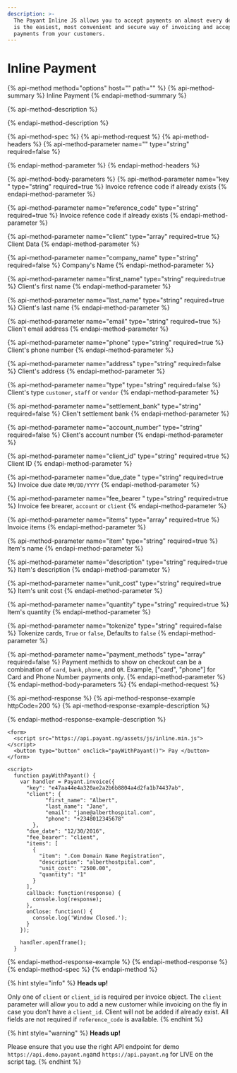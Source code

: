 ```yaml
---
description: >-
  The Payant Inline JS allows you to accept payments on almost every device. It
  is the easiest, most convenient and secure way of invoicing and accepting
  payments from your customers.
---
```


# Inline Payment

{% api-method method="options" host="" path="" %}
{% api-method-summary %}
Inline Payment
{% endapi-method-summary %}

{% api-method-description %}

{% endapi-method-description %}

{% api-method-spec %}
{% api-method-request %}
{% api-method-headers %}
{% api-method-parameter name="" type="string" required=false %}

{% endapi-method-parameter %}
{% endapi-method-headers %}

{% api-method-body-parameters %}
{% api-method-parameter name="key " type="string" required=true %}
Invoice refrence code if already exists
{% endapi-method-parameter %}

{% api-method-parameter name="reference\_code" type="string" required=true %}
Invoice refence code if already exists
{% endapi-method-parameter %}

{% api-method-parameter name="client" type="array" required=true %}
Client Data
{% endapi-method-parameter %}

{% api-method-parameter name="company\_name" type="string" required=false %}
Company's Name
{% endapi-method-parameter %}

{% api-method-parameter name="first\_name" type="string" required=true %}
Client's first name
{% endapi-method-parameter %}

{% api-method-parameter name="last\_name" type="string" required=true %}
Client's last name
{% endapi-method-parameter %}

{% api-method-parameter name="email" type="string" required=true %}
Clien't email address
{% endapi-method-parameter %}

{% api-method-parameter name="phone" type="string" required=true %}
Client's phone number
{% endapi-method-parameter %}

{% api-method-parameter name="address" type="string" required=false %}
Client's address
{% endapi-method-parameter %}

{% api-method-parameter name="type" type="string" required=false %}
Client's type `customer`, `staff` or `vendor`
{% endapi-method-parameter %}

{% api-method-parameter name="settlement\_bank" type="string" required=false %}
Clien't settlement bank
{% endapi-method-parameter %}

{% api-method-parameter name="account\_number" type="string" required=false %}
Client's account number
{% endapi-method-parameter %}

{% api-method-parameter name="client\_id" type="string" required=true %}
Client ID
{% endapi-method-parameter %}

{% api-method-parameter name="due\_date " type="string" required=true %}
Invoice due date `MM/DD/YYYY`
{% endapi-method-parameter %}

{% api-method-parameter name="fee\_bearer " type="string" required=true %}
Invoice fee brearer, `account` or `client`
{% endapi-method-parameter %}

{% api-method-parameter name="items" type="array" required=true %}
Invoice items
{% endapi-method-parameter %}

{% api-method-parameter name="item" type="string" required=true %}
Item's name
{% endapi-method-parameter %}

{% api-method-parameter name="description" type="string" required=true %}
Item's description
{% endapi-method-parameter %}

{% api-method-parameter name="unit\_cost" type="string" required=true %}
Item's unit cost
{% endapi-method-parameter %}

{% api-method-parameter name="quantity" type="string" required=true %}
Item's quantity
{% endapi-method-parameter %}

{% api-method-parameter name="tokenize" type="string" required=false %}
Tokenize cards, `True` or `false`, Defaults to `false`
{% endapi-method-parameter %}

{% api-method-parameter name="payment\_methods" type="array" required=false %}
Payment methids to show on checkout can be a combination of `card`, `bank`, `phone`, and `QR`. Example, \["card", "phone"\] for Card and Phone Number payments only.
{% endapi-method-parameter %}
{% endapi-method-body-parameters %}
{% endapi-method-request %}

{% api-method-response %}
{% api-method-response-example httpCode=200 %}
{% api-method-response-example-description %}

{% endapi-method-response-example-description %}

```markup
<form>
  <script src="https://api.payant.ng/assets/js/inline.min.js"></script>
  <button type="button" onclick="payWithPayant()"> Pay </button> 
</form>
 
<script>
  function payWithPayant() {
    var handler = Payant.invoice({
      "key": "e47aa44e4a320ae2a2b6b8804a4d2fa1b74437ab",
      "client": {
            "first_name": "Albert",
            "last_name": "Jane",
            "email": "jane@alberthospital.com",
            "phone": "+2348012345678"
        },
      "due_date": "12/30/2016",
      "fee_bearer": "client",
      "items": [
        {
          "item": ".Com Domain Name Registration",
          "description": "alberthostpital.com",
          "unit_cost": "2500.00",
          "quantity": "1"
        }
      ],
      callback: function(response) {
        console.log(response);
      },
      onClose: function() {
        console.log('Window Closed.');
      }
    });

    handler.openIframe();
  }

```
{% endapi-method-response-example %}
{% endapi-method-response %}
{% endapi-method-spec %}
{% endapi-method %}

{% hint style="info" %}
**Heads up!**

Only one of `client` or `client_id` is required per invoice object. The `client` parameter will allow you to add a new customer while invoicing on the fly in case you don't have a `client_id`. Client will not be added if already exist. All fields are not required if `reference_code` is available.
{% endhint %}

{% hint style="warning" %}
**Heads up!**

Please ensure that you use the right API endpoint for demo `https://api.demo.payant.ng`and `https://api.payant.ng` for LIVE on the script tag.
{% endhint %}

